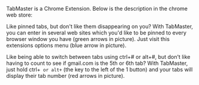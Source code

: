 TabMaster is a Chrome Extension. Below is the description in the chrome web store:

   Like pinned tabs, but don't like them disappearing on you?  With TabMaster, you can enter in several web sites which you'd like to be pinned to every browser window you have (green arrows in picture).  Just visit this extensions options menu (blue arrow in picture). 

Like being able to switch between tabs using ctrl+# or alt+#, but don't like having to count to see if gmail.com is the 5th or 6th tab?  With TabMaster, just hold ctrl+` or alt+` (the key to the left of the 1 button) and your tabs will display their tab number (red arrows in picture). 

